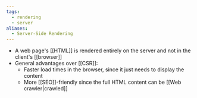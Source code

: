 ```yaml
---
tags:
  - rendering
  - server
aliases:
  - Server-Side Rendering
---
```

- A web page's [[HTML]] is rendered entirely on the server and not in the client's [[browser]]
- General advantages over [[CSR]]:
	- Faster load times in the browser, since it just needs to display the content
	- More [[SEO]]-friendly since the full HTML content can be [[Web crawler|crawled]]